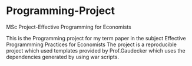 # Programming-Project
MSc Project-Effective Programming for Economists

This is the Programming project for my term paper in the subject Effective Programmming Practices for Economists
The project is a reproducible project which used templates provided by Prof.Gaudecker which uses the dependencies generated by using war scripts. 